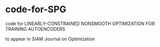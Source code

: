 # code-for-SPG
code for LINEARLY-CONSTRAINED NONSMOOTH OPTIMIZATION FOR TRAINING AUTOENCODERS

to appear in SIAM Journal on Optimization
